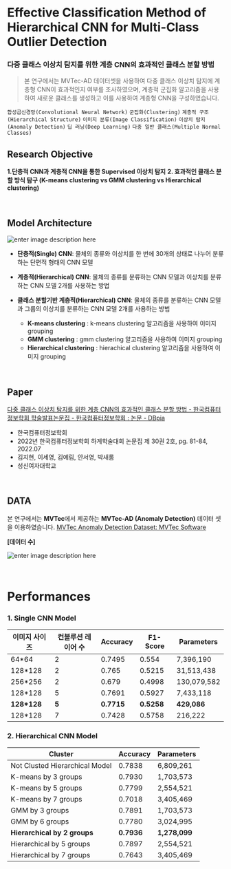 # Effective Classification Method of Hierarchical CNN for Multi-Class Outlier Detection


### 다중 클래스 이상치 탐지를 위한 계층 CNN의 효과적인 클래스 분할 방법

> 본 연구에서는 MVTec-AD 데이터셋을 사용하여 다중 클래스 이상치 탐지에 계층형 CNN이 효과적인지 여부를 조사하였으며, 계층적 군집화 알고리즘을 사용하여 새로운 클래스를 생성하고 이를 사용하여 계층형 CNN을 구성하였습니다.

`합성곱신경망(Convolutional Neural Network)` `군집화(Clustering)` `계층적 구조(Hierarchical Structure)` `이미지 분류(Image Classification)`  `이상치 탐지(Anomaly Detection)` `딥 러닝(Deep Learning)` `다중 일반 클래스(Multiple Normal Classes)`
<br/>

## Research Objective
**1.단층적 CNN과 계층적 CNN을 통한 Supervised 이상치 탐지**
**2. 효과적인 클래스 분할 방식 탐구 
	  (K-means clustering vs GMM clustering vs Hierarchical clustering)**

<br/>

## Model Architecture

![enter image description here](https://user-images.githubusercontent.com/72274498/236993748-1163e161-5a75-49c2-97b9-a360e24ceef9.png)
- **단층적(Single)  CNN**: 물체의 종류와 이상치를 한 번에 30개의 상태로 나누어 분류하는 단편적 형태의 CNN 모델
- **계층적(Hierarchical) CNN**: 물체의 종류를 분류하는 CNN 모델과 이상치를 분류하는 CNN 모델 2개를 사용하는 방법

- **클래스 분할기반 계층적(Hierarchical) CNN**: 물체의 종류를 분류하는 CNN 모델과 그룹의 이상치를 분류하는 CNN 모델 2개를 사용하는 방법
   - **K-means clustering** : k-means clustering 알고리즘을 사용하여 이미지 grouping
   - **GMM clustering** :  gmm clustering 알고리즘을 사용하여 이미지 grouping
   - **Hierarchical clustering**  : hierachical clustering 알고리즘을 사용하여 이미지 grouping

<br/>

## Paper

[다중 클래스 이상치 탐지를 위한 계층 CNN의 효과적인 클래스 분할 방법 - 한국컴퓨터정보학회 학술발표논문집 - 한국컴퓨터정보학회 : 논문 - DBpia](https://www.dbpia.co.kr/journal/articleDetail?nodeId=NODE11140311)
- 한국컴퓨터정보학회 
- 2022년 한국컴퓨터정보학회 하계학술대회 논문집 제 30권 2호, pg. 81-84, 2022.07
- 김지현, 이세영, 김예림, 안서영, 박새롬 
- 성신여자대학교

<br/>

## DATA
본 연구에서는 **MVTec**에서 제공하는 **MVTec-AD (Anomaly Detection)** 데이터 셋을 이용하였습니다. 
[MVTec Anomaly Detection Dataset: MVTec Software](https://www.mvtec.com/company/research/datasets/mvtec-ad/)

**[데이터 수]**

![enter image description here](https://user-images.githubusercontent.com/72274498/236992664-9974aff6-a9ae-459d-bb66-04b756f2726e.png)

<br/>

# Performances

### 1. Single CNN Model
|이미지 사이즈| 컨볼루션 레이어 수 | Accuracy | F1-Score | Parameters |
|---|---|---|---|---|
|64*64| 2 | 0.7495 | 0.554 | 7,396,190 |
|128*128 | 2 | 0.765 | 0.5215 | 31,513,438 |
|256*256 | 2 | 0.679 | 0.4998 | 130,079,582 |
|128*128 | 5 | 0.7691 | 0.5927 | 7,433,118 |
|**128*128** | **5** | **0.7715** | **0.5258** | **429,086** |
|128*128 | 7 | 0.7428 | 0.5758 | 216,222 |

### 2. Hierarchical CNN Model
|Cluster | Accuracy | Parameters |
|---|---|---|
|Not Clusted Hierarchical Model |0.7838|6,809,261|
|K-means by 3 groups | 0.7930 | 1,703,573 |
|K-means by 5 groups | 0.7799 | 2,554,521 |
|K-means by 7 groups | 0.7018 | 3,405,469 |
|GMM by 3 groups | 0.7891 | 1,703,573 |
|GMM by 6 groups | 0.7780 | 3,024,995 |
|**Hierarchical by 2 groups** | **0.7936** | **1,278,099** |
|Hierarchical by 5 groups | 0.7897 | 2,554,521 |
|Hierarchical by 7 groups | 0.7643 | 3,405,469 |

